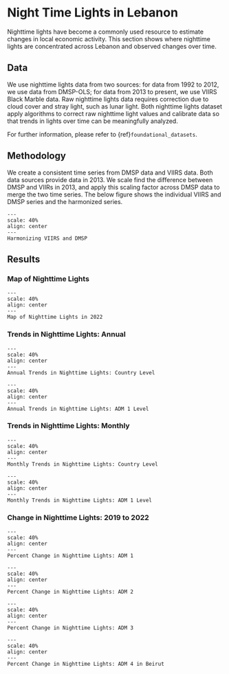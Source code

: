 # Night Time Lights in Lebanon

Nighttime lights have become a commonly used resource to estimate changes in local economic activity. This section shows where nighttime lights are concentrated across Lebanon and observed changes over time.

## Data

We use nighttime lights data from two sources: for data from 1992 to 2012, we use data from DMSP-OLS; for data from 2013 to present, we use VIIRS Black Marble data. Raw nighttime lights data requires correction due to cloud cover and stray light, such as lunar light. Both nighttime lights dataset apply algorithms to correct raw nighttime light values and calibrate data so that trends in lights over time can be meaningfully analyzed. 

For further information, please refer to {ref}`foundational_datasets`.

## Methodology

We create a consistent time series from DMSP data and VIIRS data. Both data sources provide data in 2013. We scale find the difference between DMSP and VIIRs in 2013, and apply this scaling factor across DMSP data to merge the two time series. The below figure shows the individual VIIRS and DMSP series and the harmonized series.

```{figure} figures/viirs_dmsp_adm0.png
---
scale: 40%
align: center
---
Harmonizing VIIRS and DMSP
```

## Results

### Map of Nighttime Lights

```{figure} figures/ntl_2022.png
---
scale: 40%
align: center
---
Map of Nighttime Lights in 2022
```

### Trends in Nighttime Lights: Annual

```{figure} figures/annual_trends_adm0.png
---
scale: 40%
align: center
---
Annual Trends in Nighttime Lights: Country Level
```

```{figure} figures/annual_trends_adm1.png
---
scale: 40%
align: center
---
Annual Trends in Nighttime Lights: ADM 1 Level
```

### Trends in Nighttime Lights: Monthly

```{figure} figures/monthly_trends_adm0.png
---
scale: 40%
align: center
---
Monthly Trends in Nighttime Lights: Country Level
```

```{figure} figures/monthly_trends_adm1.png
---
scale: 40%
align: center
---
Monthly Trends in Nighttime Lights: ADM 1 Level
```

### Change in Nighttime Lights: 2019 to 2022

```{figure} figures/pc_map_lbn_adm1.png
---
scale: 40%
align: center
---
Percent Change in Nighttime Lights: ADM 1
```

```{figure} figures/pc_map_lbn_adm2.png
---
scale: 40%
align: center
---
Percent Change in Nighttime Lights: ADM 2
```

```{figure} figures/pc_map_lbn_adm3.png
---
scale: 40%
align: center
---
Percent Change in Nighttime Lights: ADM 3
```

```{figure} figures/pc_map_lbn_adm4.png
---
scale: 40%
align: center
---
Percent Change in Nighttime Lights: ADM 4 in Beirut
```

